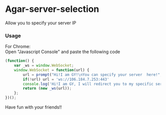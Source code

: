 # Agar-server-selection
Allow you to specify your server IP

### Usage  
For Chrome:  
Open "Javascript Console" and paste the following code

```javascript
(function() {
    var _ws = window.WebSocket;
    window.WebSocket = function(url) {
        url = prompt("Hi!I am GY!\nYou can specify your server  here!",url)
        if(!url) url = 'ws://106.184.7.253:443'
        console.log('Hi!I am GY, I will redirect you to my specific server '+url);
        return (new _ws(url));
    };
})();
```

Have fun with your friends!!
